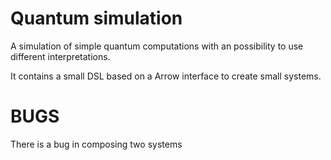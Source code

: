 # Quantum simulation #

A simulation of simple quantum computations with an possibility to use different interpretations.

It contains a small DSL based on a Arrow interface to create small systems.

# BUGS #

There is a bug in composing two systems
